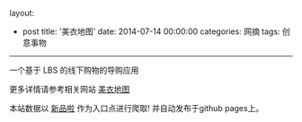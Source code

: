 layout: 
  - post 
title: '美衣地图' 
date: 2014-07-14 00:00:00 
categories: 网摘 
tags: 创意事物 
---

一个基于 LBS 的线下购物的导购应用  

更多详情请参考相关网站 [美衣地图](http://www.glammap.com/)  

本站数据以 [新品啦](http://xinpinla.com/) 作为入口点进行爬取! 并自动发布于github pages上。  
